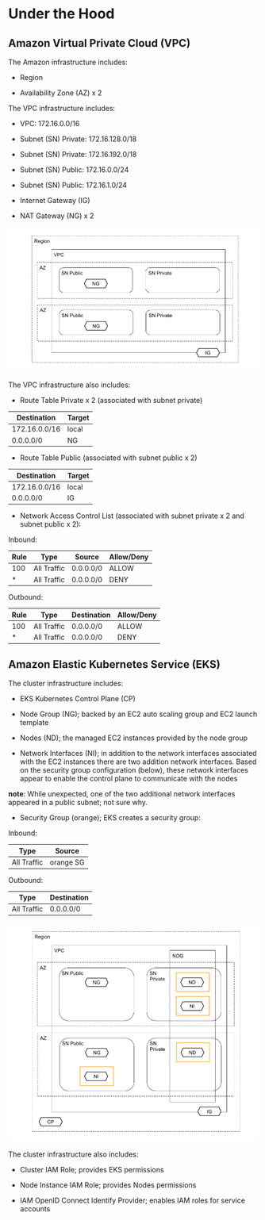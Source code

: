 # Under the Hood

## Amazon Virtual Private Cloud (VPC)

The Amazon infrastructure includes:

* Region

* Availability Zone (AZ) x 2

The VPC infrastructure includes:

* VPC: 172.16.0.0/16

* Subnet (SN) Private: 172.16.128.0/18

* Subnet (SN) Private: 172.16.192.0/18

* Subnet (SN) Public: 172.16.0.0/24

* Subnet (SN) Public: 172.16.1.0/24

* Internet Gateway (IG)

* NAT Gateway (NG) x 2

![vpc](vpc.png)

The VPC infrastructure also includes:

* Route Table Private x 2 (associated with subnet private)

| Destination   | Target |
| ------------- | ------ |
| 172.16.0.0/16 | local  |
| 0.0.0.0/0     | NG     |

* Route Table Public (associated with subnet public x 2)

| Destination   | Target |
| ------------- | ------ |
| 172.16.0.0/16 | local  |
| 0.0.0.0/0     | IG     |

* Network Access Control List (associated with subnet private x 2 and subnet public x 2):

Inbound:

| Rule | Type        | Source      | Allow/Deny |
| ---- | ----------- | ----------- | ---------- |
| 100  | All Traffic | 0.0.0.0/0   | ALLOW      |
| *    | All Traffic | 0.0.0.0/0   | DENY       |

Outbound:

| Rule | Type        | Destination | Allow/Deny |
| ---- | ----------- | ----------- | ---------- |
| 100  | All Traffic | 0.0.0.0/0   | ALLOW      |
| *    | All Traffic | 0.0.0.0/0   | DENY       |

## Amazon Elastic Kubernetes Service (EKS)

The cluster infrastructure includes:

* EKS Kubernetes Control Plane (CP)

* Node Group (NG); backed by an EC2 auto scaling group and EC2 launch template

* Nodes (ND); the managed EC2 instances provided by the node group

* Network Interfaces (NI); in addition to the network interfaces associated with the EC2 instances there are two addition network interfaces. Based on the security group configuration (below), these network interfaces appear to enable the control plane to communicate with the nodes

**note**: While unexpected, one of the two additional network interfaces appeared in a public subnet; not sure why.

* Security Group (orange); EKS creates a security group:

Inbound:

| Type        | Source    |
| ----------- | --------- |
| All Traffic | orange SG |

Outbound:

| Type        | Destination |
| ----------- | ----------- |
| All Traffic | 0.0.0.0/0   |

![cluster](cluster.png)

The cluster infrastructure also includes:

* Cluster IAM Role; provides EKS permissions

* Node Instance IAM Role; provides Nodes permissions

* IAM OpenID Connect Identify Provider; enables IAM roles for service accounts
